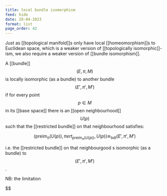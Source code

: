 ```yaml
---
title: local bundle isomorphism
feed: hide
date: 20-04-2023
format: list
page_order: 42
---
```



Just as [[topological manifold]]s only have local [[homeomorphism]]s to Euclidean space, which is a weaker version of [[topologically isomorphic]]-ism, we also require a weaker version of [[bundle isomorphism]].

A [[bundle]] $$(E, \pi, M)$$ is locally isomorphic (as a bundle) to another bundle $$(E', \pi', M')$$ if for every point $$p\in M$$ in its [[base space]] there is an [[open neighbourhood]] $$U(p)$$ such that the [[restricted bundle]] on that neighbourhood satisfies: 

$$(\text{preim}_\pi(U(p)), \piert_{\text{preim}_\pi(U(p))}, U(p)) \cong_\text{bdl} (E', \pi', M')$$

i.e. the [[restricted bundle]] on that neighbourgood s isomorphic (as a bundle) to $$(E', \pi', M')$$.

NB: the limitation 

$$